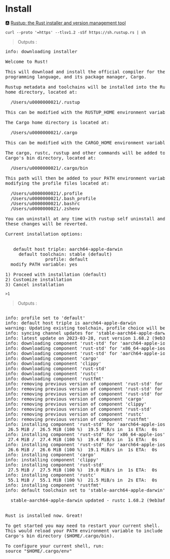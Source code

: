 # Install

:a: [Rustup: the Rust installer and version management tool](https://www.rust-lang.org/learn/get-started)


```
curl --proto '=https' --tlsv1.2 -sSf https://sh.rustup.rs | sh
```
> Outputs :
<pre>
info: downloading installer

Welcome to Rust!

This will download and install the official compiler for the Rust
programming language, and its package manager, Cargo.

Rustup metadata and toolchains will be installed into the Rustup
home directory, located at:

  /Users/u0000000021/.rustup

This can be modified with the RUSTUP_HOME environment variable.

The Cargo home directory is located at:

  /Users/u0000000021/.cargo

This can be modified with the CARGO_HOME environment variable.

The cargo, rustc, rustup and other commands will be added to
Cargo's bin directory, located at:

  /Users/u0000000021/.cargo/bin

This path will then be added to your PATH environment variable by
modifying the profile files located at:

  /Users/u0000000021/.profile
  /Users/u0000000021/.bash_profile
  /Users/u0000000021/.bashrc
  /Users/u0000000021/.zshenv

You can uninstall at any time with rustup self uninstall and
these changes will be reverted.

Current installation options:


   default host triple: aarch64-apple-darwin
     default toolchain: stable (default)
               profile: default
  modify PATH variable: yes

1) Proceed with installation (default)
2) Customize installation
3) Cancel installation
</pre>

```
>1
```
> Outputs :
<pre>

info: profile set to 'default'
info: default host triple is aarch64-apple-darwin
warning: Updating existing toolchain, profile choice will be ignored
info: syncing channel updates for 'stable-aarch64-apple-darwin'
info: latest update on 2023-03-28, rust version 1.68.2 (9eb3afe9e 2023-03-27)
info: downloading component 'rust-std' for 'aarch64-apple-ios-sim'
info: downloading component 'rust-std' for 'x86_64-apple-ios'
info: downloading component 'rust-std' for 'aarch64-apple-ios'
info: downloading component 'cargo'
info: downloading component 'clippy'
info: downloading component 'rust-std'
info: downloading component 'rustc'
info: downloading component 'rustfmt'
info: removing previous version of component 'rust-std' for 'aarch64-apple-ios-sim'
info: removing previous version of component 'rust-std' for 'x86_64-apple-ios'
info: removing previous version of component 'rust-std' for 'aarch64-apple-ios'
info: removing previous version of component 'cargo'
info: removing previous version of component 'clippy'
info: removing previous version of component 'rust-std'
info: removing previous version of component 'rustc'
info: removing previous version of component 'rustfmt'
info: installing component 'rust-std' for 'aarch64-apple-ios-sim'
 26.5 MiB /  26.5 MiB (100 %)  19.5 MiB/s in  1s ETA:  0s
info: installing component 'rust-std' for 'x86_64-apple-ios'
 27.4 MiB /  27.4 MiB (100 %)  19.4 MiB/s in  1s ETA:  0s
info: installing component 'rust-std' for 'aarch64-apple-ios'
 26.6 MiB /  26.6 MiB (100 %)  19.1 MiB/s in  1s ETA:  0s
info: installing component 'cargo'
info: installing component 'clippy'
info: installing component 'rust-std'
 27.5 MiB /  27.5 MiB (100 %)  19.0 MiB/s in  1s ETA:  0s
info: installing component 'rustc'
 55.1 MiB /  55.1 MiB (100 %)  21.5 MiB/s in  2s ETA:  0s
info: installing component 'rustfmt'
info: default toolchain set to 'stable-aarch64-apple-darwin'

  stable-aarch64-apple-darwin updated - rustc 1.68.2 (9eb3afe9e 2023-03-27) (from rustc 1.56.1 (59eed8a2a 2021-11-01))


Rust is installed now. Great!

To get started you may need to restart your current shell.
This would reload your PATH environment variable to include
Cargo's bin directory ($HOME/.cargo/bin).

To configure your current shell, run:
source "$HOME/.cargo/env"
</pre>
